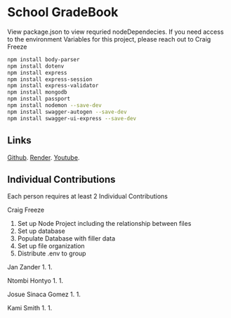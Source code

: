 # School GradeBook

View package.json to view requried nodeDependecies. If you need access to the environment Variables for this project, please reach out to Craig Freeze

```bash
npm install body-parser
npm install dotenv
npm install express
npm install express-session
npm install express-validator
npm install mongodb
npm install passport
npm install nodemon --save-dev
npm install swagger-autogen --save-dev
npm install swagger-ui-express --save-dev
```

## Links

[Github](https://github.com/CraigFreeze/CSE_341_Final_Project).
[Render](https://render.com).
[Youtube](https://youtube.com).

## Individual Contributions

Each person requires at least 2 Individual Contributions

Craig Freeze
1. Set up Node Project including the relationship between files
1. Set up database
1. Populate Database with filler data
1. Set up file organization
1. Distribute .env to group

Jan Zander
1.
1.

Ntombi Hontyo
1.
1.

Josue Sinaca Gomez 
1.
1.

Kami Smith 
1.
1.